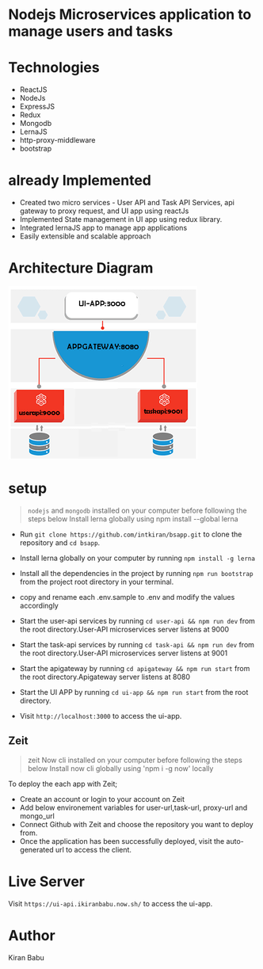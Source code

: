 # Nodejs Microservices application to manage users and tasks




# Technologies

- ReactJS
- NodeJs
- ExpressJS
- Redux
- Mongodb
- LernaJS
- http-proxy-middleware
- bootstrap

# already Implemented

- Created two micro services -  User API and Task API Services, api gateway to proxy request, and UI app using reactJs
- Implemented State management in UI app using redux library.
- Integrated lernaJS app to manage app applications
- Easily extensible and scalable approach

# Architecture Diagram

![](docs/micrservices.png)

# setup
> `nodejs` and `mongodb` installed on your computer before following the steps below
> Install lerna globally using npm install --global lerna
- Run `git clone https://github.com/intkiran/bsapp.git` to clone the repository and `cd bsapp`.
- Install lerna globally on your computer by running `npm install -g lerna`
- Install all the dependencies in the project by running `npm run bootstrap` from the project root directory in your terminal.
- copy and rename each .env.sample to .env and modify the values accordingly
- Start the user-api services by running `cd user-api && npm run dev` from the root directory.User-API microservices server listens at 9000 
- Start the task-api services by running `cd task-api && npm run dev` from the root directory.User-API microservices server listens at 9001 
- Start the apigateway by running `cd apigateway && npm run start` from the root directory.Apigateway server listens at 8080

- Start the UI APP by running `cd ui-app && npm run start` from the root directory.
- Visit `http://localhost:3000` to access the ui-app.



## Zeit
> zeit Now cli installed on your computer before following the steps below
> Install now cli globally using 'npm i -g now' locally

To deploy the each app with Zeit;
- Create an account or login to your account on Zeit
- Add below environement variables  for user-url,task-url, proxy-url and mongo_url
- Connect Github with Zeit and choose the repository you want to deploy from.
- Once the application has been successfully deployed, visit the auto-generated url to access the client.

# Live Server

Visit `https://ui-api.ikiranbabu.now.sh/` to access the ui-app.

# Author
Kiran Babu
